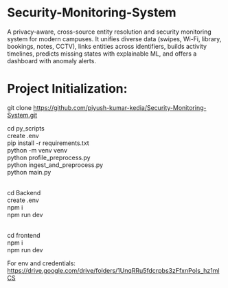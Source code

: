 # Security-Monitoring-System
A privacy-aware, cross-source entity resolution and security monitoring system for modern campuses. It unifies diverse data (swipes, Wi-Fi, library, bookings, notes, CCTV), links entities across identifiers, builds activity timelines, predicts missing states with explainable ML, and offers a dashboard with anomaly alerts.

# Project Initialization:

git clone https://github.com/piyush-kumar-kedia/Security-Monitoring-System.git

cd py_scripts <br>
create .env<br>
pip install -r requirements.txt<br>
python -m venv venv<br>
python profile_preprocess.py<br>
python ingest_and_preprocess.py<br>
python main.py<br><br>

cd Backend <br>
create .env <br>
npm i<br>
npm run dev<br>
<br>

cd frontend <br>
npm i<br>
npm run dev<br>

For env and credentials:
https://drive.google.com/drive/folders/1UnqRRu5fdcrpbs3zFfxnPoIs_hz1mlCS
